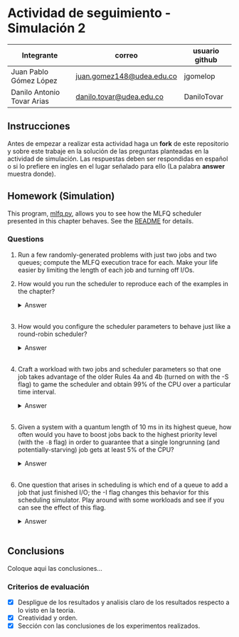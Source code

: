 # Actividad de seguimiento - Simulación 2

|Integrante|correo|usuario github|
|---|---|---|
|Juan Pablo Gómez López|juan.gomez148@udea.edu.co|jgomelop|
|Danilo Antonio Tovar Arias|danilo.tovar@udea.edu.co|DaniloTovar|

## Instrucciones

Antes de empezar a realizar esta actividad haga un **fork** de este repositorio y sobre este trabaje en la solución de las preguntas planteadas en la actividad de simulación. Las respuestas deben ser respondidas en español o si lo prefiere en ingles en el lugar señalado para ello (La palabra **answer** muestra donde).


## Homework (Simulation)

This program, [mlfq.py](mlfq.py), allows you to see how the MLFQ scheduler presented in this chapter behaves. See the [README](https://github.com/remzi-arpacidusseau/ostep-homework/blob/master/cpu-sched-mlfq/README.md) for details.


### Questions

1. Run a few randomly-generated problems with just two jobs and two queues; compute the MLFQ execution trace for each. Make your life easier by limiting the length of each job and turning off I/Os.

2. How would you run the scheduler to reproduce each of the examples in the chapter?
   
   <details>
   <summary>Answer</summary>

   **Nota:** Las salidas de cada uno de los comandos a continuación se peuden ver en la carpeta *outputs*

   **Figura 8.2** 

   time slice = allotment = 10ms

   n_jobs = 1

   n_queue = 3 

   ```bash
   python3 ./mlfq.py -l 0,200,0 -a 1 -q 10 -i 0 -c
   ```

   **Figure 8.3 (izquierda)**

   Job B

   - start time = 100

   - run time = 20

   ```bash
   python3 ./mlfq.py -l 0,200,0:100,20,0 -a 1 -q 10 -i 0 -c
   ```

   **Figura 8.3 (derecha)**

   ```bash
   python3 ./mlfq.py -l 0,200,0:50,20,1 -a 1 -q 10 -i 9 -c -S
   ```

   **Figura 8.4 (izquierda)**

   ```bash
   python3 ./mlfq.py -l 0,200,0:100,50,1:100,50,1 -a 1 -q 10 -i 1 -S -c
   ```

   **Figura 8.4 (derecha)**

   ```bash
   python3 ./mlfq.py -l 100,50,1:100,50,1:0,200,0 -a 1 -q 10 -i 1 -S -B 20 -c
   ```

   **Figura 8.5 (izquierda)**

   ```bash
   python3 ./mlfq.py -l 0,200,0:80,100,9 -q 10 -i 1 -S  -c
   ```

   **Figura 8.5 (derecha)**

   ```bash
   python3 ./mlfq.py -l 0,200,0:80,100,9 -q 10 -i 1  -c
   ```

   **Figure 8.6**

   ```bash
   python3 ./mlfq.py -l 0,200,0:0,200,0 -a 2 -Q 10,20,40 -c
   ```
   </details>
   <br>

3. How would you configure the scheduler parameters to behave just like a round-robin scheduler?

   <details>
   <summary>Answer</summary>
   Coloque aqui su respuerta
   </details>
   <br>

4. Craft a workload with two jobs and scheduler parameters so that one job takes advantage of the older Rules 4a and 4b (turned on
with the -S flag) to game the scheduler and obtain 99% of the CPU over a particular time interval.

   <details>
   <summary>Answer</summary>
   Coloque aqui su respuerta
   </details>
   <br>

5. Given a system with a quantum length of 10 ms in its highest queue, how often would you have to boost jobs back to the highest priority level (with the `-B` flag) in order to guarantee that a single longrunning (and potentially-starving) job gets at least 5% of the CPU?

   <details>
   <summary>Answer</summary>
   Coloque aqui su respuerta
   </details>
   <br>

6. One question that arises in scheduling is which end of a queue to add a job that just finished I/O; the -I flag changes this behavior
for this scheduling simulator. Play around with some workloads and see if you can see the effect of this flag.

   <details>
   <summary>Answer</summary>
   Coloque aqui su respuerta
   </details>
   <br>

## Conclusions

Coloque aqui las conclusiones...


### Criterios de evaluación
- [x] Despligue de los resultados y analisis claro de los resultados respecto a lo visto en la teoria.
- [x] Creatividad y orden.
- [x] Sección con las conclusiones de los experimentos realizados.
